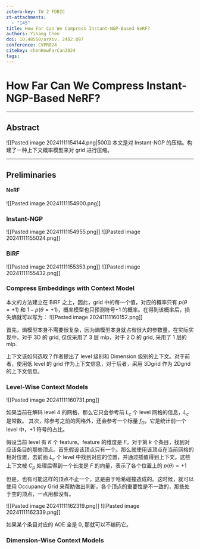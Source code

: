 ```yaml
---
zotero-key: IW 2 FDBIC
zt-attachments:
  - "145"
title: How Far Can We Compress Instant-NGP-Based NeRF?
authors: Yihang Chen
doi: 10.48550/arXiv. 2402.097
conference: CVPR024
citekey: chenHowFarCan2024
tags:
---
```


# How Far Can We Compress Instant-NGP-Based NeRF?

---
## Abstract      
![[Pasted image 20241111154144.png|500]]
本文是对 Instant-NGP 的压缩。构建了一种上下文概率模型来对 grid 进行压缩。

---
## Preliminaries

#### NeRF
![[Pasted image 20241111154900.png]]

### Instant-NGP

![[Pasted image 20241111154955.png]]
![[Pasted image 20241111155024.png]]


### BiRF
![[Pasted image 20241111155353.png]]
![[Pasted image 20241111155432.png]]

### Compress Embeddings with Context Model
本文的方法建立在 BiRF 之上，因此，grid 中的每一个值，对应的概率只有 $p(\theta=+1)$ 和 $1-p(\theta=+1)$，概率模型也只预测符号+1 的概率。在得到该概率后，损失熵就可以写为：
![[Pasted image 20241111160152.png]]

首先，熵模型本身不需要很复杂，因为熵模型本身就占有很大的参数量。在实际实现中，对于 3D 的 grid, 仅仅采用了 3 层 mlp，对于 2 D 的 grid, 采用了 1 层的 mlp.

上下文该如何选取？作者提出了 level 级别和 Dimension 级别的上下文。对于前者，使用低 level 的 grid 作为上下文信息，对于后者，采用 3Dgrid 作为 2Dgrid 的上下文信息。

### Level-Wise Context Models
![[Pasted image 20241111160731.png]]

如果当前在解码 level 4 的网格，那么它只会参考前 $L_{c}$ 个 level 网格的信息，$L_{c}$ 是常数。
其次，除参考之前的网格外，还会参考一个标量 $f_{G}$，它是统计前一个 level 中，+1 符号的占比。

假设当前 level 有 $K$ 个 feature。feature 的维度是 $F$。对于第 $k$ 个条目，找到对应该条目的那些顶点。首先假设该顶点只有一个。那么就使用该顶点在当前网格的相对位置，去前面 $L_{c}$ 个 level 中找到对应的位置，并通过插值得到上下文。这些上下文被 $C_{p}$ 处理后得到一个长度是 $F$ 的向量，表示了各个位置上的 $p(\theta)=+1$

但是，也有可能这样的顶点不止一个，这是由于哈希碰撞造成的。这时候，就可以使用 Occupancy Grid 来帮助做出判断。各个顶点的重要性是不一致的，那些处于空的顶点，一点用都没有。


![[Pasted image 20241111162319.png]]
![[Pasted image 20241111162339.png]]

如果某个条目对应的 AOE 全是 0, 那就可以不编码它。


### Dimension-Wise Context Models
